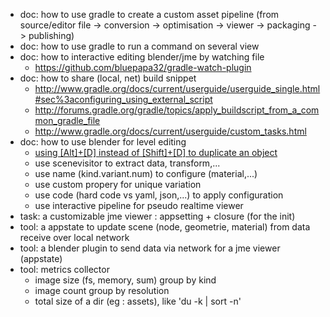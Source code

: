 * doc: how to use gradle to create a custom asset pipeline (from source/editor file -> conversion -> optimisation -> viewer -> packaging -> publishing)
* doc: how to use gradle to run a command on several view
* doc: how to interactive editing blender/jme by watching file
  * https://github.com/bluepapa32/gradle-watch-plugin
* doc: how to share (local, net) build snippet
  * http://www.gradle.org/docs/current/userguide/userguide_single.html#sec%3aconfiguring_using_external_script
  * http://forums.gradle.org/gradle/topics/apply_buildscript_from_a_common_gradle_file
  * http://www.gradle.org/docs/current/userguide/custom_tasks.html
* doc: how to use blender for level editing
  * [using [Alt]+[D] instead of [Shift]+[D] to duplicate an object](http://www.creativebloq.com/13-blender-tips-pros-7113110)
  * use scenevisitor to extract data, transform,...
  * use name (kind.variant.num) to configure (material,...)
  * use custom propery for unique variation
  * use code (hard code vs yaml, json,...) to apply configuration
  * use interactive pipeline for pseudo realtime viewer
* task: a customizable jme viewer : appsetting + closure (for the init)
* tool: a appstate to update scene (node, geometrie, material) from data receive over local network
* tool: a blender plugin to send data via network for a jme viewer (appstate)
* tool: metrics collector
  * image size (fs, memory, sum) group by kind
  * image count group by resolution
  * total size of a dir (eg : assets), like 'du -k | sort -n'
